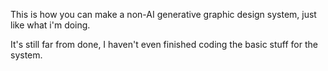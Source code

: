 This is how you can make a non-AI generative graphic design system, just like what i'm doing.

It's still far from done, I haven't even finished coding the basic stuff for the system.
